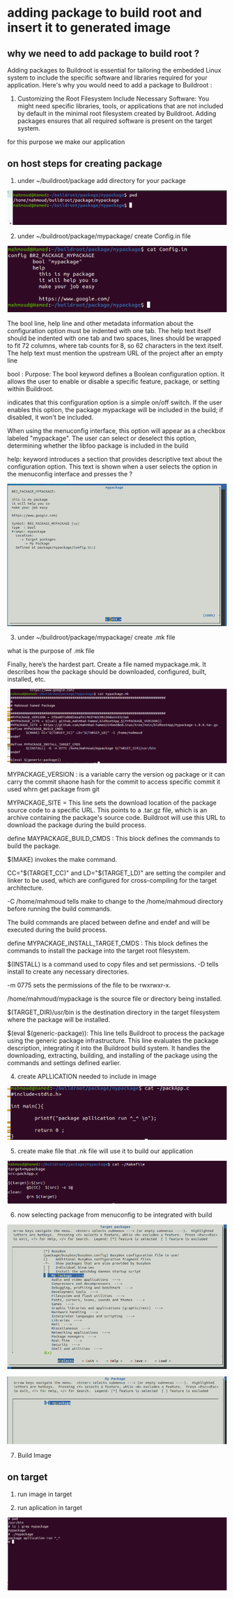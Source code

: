 # adding package to build root and insert it to generated image 

## why we need to add package to build root ? 

Adding packages to Buildroot is essential for tailoring the embedded Linux system to include the specific software and libraries required for your application. Here's why you would need to add a package to Buildroot : 

1. Customizing the Root Filesystem
Include Necessary Software: You might need specific libraries, tools, or applications that are not included by default in the minimal root filesystem created by Buildroot. Adding packages ensures that all required software is present on the target system.

for this purpose we make our application 

## on host steps for creating package 

1. under ~/buildroot/package add directory for your package 

![alt text](image.png)

2. under ~/buildroot/package/mypackage/ create Config.in file 

![alt text](image-1.png)

The bool line, help line and other metadata information about the configuration option must be indented with one tab. The help text itself should be indented with one tab and two spaces, lines should be wrapped to fit 72 columns, where tab counts for 8, so 62 characters in the text itself. The help text must mention the upstream URL of the project after an empty line

bool : Purpose: The bool keyword defines a Boolean configuration option. It allows the user to enable or disable a specific feature, package, or setting within Buildroot.

indicates that this configuration option is a simple on/off switch. If the user enables this option, the package mypackage  will be included in the build; if disabled, it won't be included.

When using the menuconfig interface, this option will appear as a checkbox labeled "mypackage". The user can select or deselect this option, determining whether the libfoo package is included in the build

help: keyword introduces a section that provides descriptive text about the configuration option. This text is shown when a user selects the option in the menuconfig interface and presses the ? 

![alt text](image-7.png)

3. under ~/buildroot/package/mypackage/ create .mk file 

what is the purpose of .mk file 

Finally, here’s the hardest part. Create a file named mypackage.mk. It describes how the package should be downloaded, configured, built, installed, etc.

![alt text](image-2.png)

MYPACKAGE_VERSION : is a variable carry the version og package or it can carry the commit shaone hash for the commit to access specific commit 
it used whrn get package from git 

MYPACKAGE_SITE = This line sets the download location of the package source code to a specific URL. This points to a .tar.gz file, which is an archive containing the package's source code. Buildroot will use this URL to download the package during the build process.


define MAYPACKAGE_BUILD_CMDS : This block defines the commands to build the package.

$(MAKE) invokes the make command.

CC="$(TARGET_CC)" and LD="$(TARGET_LD)" are setting the compiler and linker to be used, which are configured for cross-compiling for the target architecture.

-C /home/mahmoud tells make to change to the /home/mahmoud directory before running the build commands.

The build commands are placed between define and endef and will be executed during the build process.

define MYPACKAGE_INSTALL_TARGET_CMDS : This block defines the commands to install the package into the target root filesystem.

$(INSTALL) is a command used to copy files and set permissions.
-D tells install to create any necessary directories.

-m 0775 sets the permissions of the file to be rwxrwxr-x.

/home/mahmoud/mypackage is the source file or directory being installed.

$(TARGET_DIR)/usr/bin is the destination directory in the target filesystem where the package will be installed.

$(eval $(generic-package)): This line tells Buildroot to process the package using the generic package infrastructure. This line evaluates the package description, integrating it into the Buildroot build system. It handles the downloading, extracting, building, and installing of the package using the commands and settings defined earlier. 

4. create APLLICATION needed to include in image 

![alt text](image-3.png)

5. create make file that .nk file will use it to build our application 

![alt text](image-4.png)

6. now selecting package from menuconfig to be integrated with build 

![alt text](image-5.png)

![alt text](image-6.png)

7. Build Image 

## on target 

1. run image in target 

2. run aplication in target 

![alt text](image-8.png)


